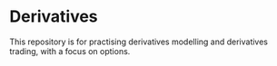 # Derivatives
This repository is for practising derivatives modelling and derivatives trading, with a focus on options. 
